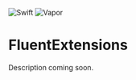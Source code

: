 ![Swift](http://img.shields.io/badge/swift-5.5-brightgreen.svg)
![Vapor](http://img.shields.io/badge/vapor-4.0-brightgreen.svg)

# FluentExtensions

Description coming soon.

